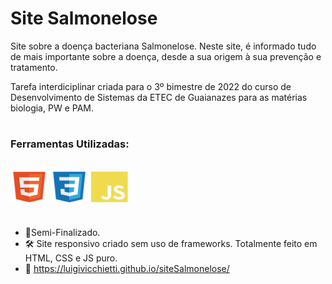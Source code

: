 # Site Salmonelose

Site sobre a doença bacteriana Salmonelose. Neste site, é informado tudo de mais importante sobre a doença, desde a sua origem à sua prevenção e tratamento.

Tarefa interdiciplinar criada para o 3º bimestre de 2022 do curso de Desenvolvimento de Sistemas da ETEC de Guaianazes para as matérias biologia, PW e PAM.

#

### Ferramentas Utilizadas:
<br>

<div align="left">
   <img align="center" alt="Luigi-HTML" height="50" width="60" src="https://raw.githubusercontent.com/devicons/devicon/master/icons/html5/html5-original.svg">
  <img align="center" alt="Luigi-CSS" height="50" width="60" src="https://raw.githubusercontent.com/devicons/devicon/master/icons/css3/css3-original.svg">
  <img align="center" alt="Luigi-Js" height="50" width="60" src="https://raw.githubusercontent.com/devicons/devicon/master/icons/javascript/javascript-plain.svg">
</div>

#

- 📌Semi-Finalizado.
- 🛠 Site responsivo criado sem uso de frameworks. Totalmente feito em HTML, CSS e JS puro.
- 🔗 https://luigivicchietti.github.io/siteSalmonelose/
